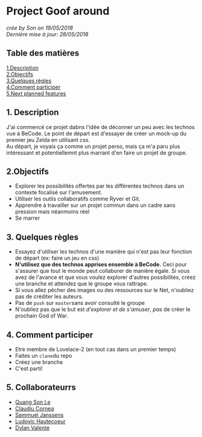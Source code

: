 # Project Goof around
*crée by Son on 19/05/2018*  
*Dernière mise à jour: 28/05/2018*

## Table des matières  
[1.Description](https://github.com/quang-le/Project-Goof-Around/blob/Claudiu/README_fr.md#1-description)  
[2.Objectifs](https://github.com/quang-le/Project-Goof-Around/blob/Claudiu/README_fr.md#2objectifs)  
[3.Quelques règles](https://github.com/quang-le/Project-Goof-Around/blob/Claudiu/README_fr.md#3-quelques-r%C3%A8gles)  
[4.Comment participer](https://github.com/quang-le/Project-Goof-Around/blob/Claudiu/README_fr.md#4-comment-participer)  
[5.Next planned features](https://github.com/quang-le/Project-Goof-Around/blob/Claudiu/nextFeatures.md#next-planned-features)  

## 1. Description  
J'ai commencé ce projet dabns l'idée de déconner un peu avec les technos vue à BeCode. Le point de départ est d'essayer de créer un mock-up du premier jeu Zelda en utilisant css.  
Au départ, je voyais ça comme un projet perso, mais ça m'a paru plus intéressant et potentiellemnt plus marrant d'en faire un projet de groupe.  

## 2.Objectifs  
* Explorer les possibilités offertes par les différentes technos dans un contexte focalisé sur l'amusement.
* Utiliser les outils collaboratifs comme Ryver et Git.
* Apprendre à travailler sur un projet commun dans un cadre sans pression mais néanmoins réel
* Se marrer

## 3. Quelques règles  
* Essayez d'utiliser les technos d'une manière qui n'est pas leur fonction de départ (ex: faire un jeu en css)
* **N'utilisez que des technos apprises ensemble à BeCode.** Ceci pour s'assurer que tout le monde peut collaborer de manière égale. Si vous avez de l'avance et que vous voulez explorer d'autres possibilités, créez une branche et attendez que le groupe vous rattrape.
* Si vous allez pêcher des images ou des ressources sur le Net, n'oubliez pas de créditer les auteurs.
* Pas de `push` sur `master`sans avoir consulté le groupe
* N'oubliez pas que le but est _d'explorer et de s'amuser_, *pas* de créer le prochain God of War.

## 4. Comment participer  
* Etre membre de Lovelace-2 (en tout cas dans un premier temps)
* Faites un `clone`du repo
* Créez une branche
* C'est parti!

## 5. Collaborateurrs  
* [Quang Son Le](https://github.com/quang-le)
* [Claudiu Cornea](https://github.com/ClaudiuCornea)
* [Sammuel Janssens](https://github.com/SammuelJ)
* [Ludovic Hautecoeur](https://www.mindtools.com/pages/article/newLDR_86.htm)
* [Dylan Valente](https://github.com/valentedylan92)